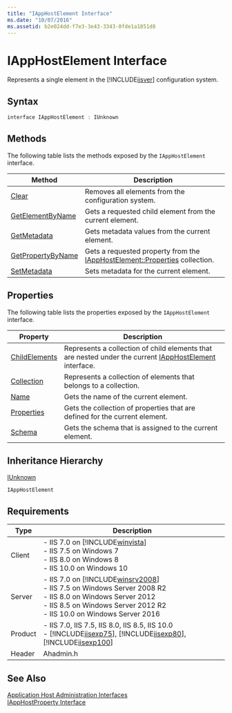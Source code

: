 ```yaml
---
title: "IAppHostElement Interface"
ms.date: "10/07/2016"
ms.assetid: b2e024dd-f7e3-3e43-3343-0fde1a1851d8
---
```

# IAppHostElement Interface
Represents a single element in the [!INCLUDE[iisver](../../wmi-provider/includes/iisver-md.md)] configuration system.  
  
## Syntax  
  
```cpp  
interface IAppHostElement : IUnknown  
```  
  
## Methods  
 The following table lists the methods exposed by the `IAppHostElement` interface.  
  
|Method|Description|  
|------------|-----------------|  
|[Clear](../../web-development-reference\native-code-api-reference/iapphostelement-clear-method.md)|Removes all elements from the configuration system.|  
|[GetElementByName](../../web-development-reference\native-code-api-reference/iapphostelement-getelementbyname-method.md)|Gets a requested child element from the current element.|  
|[GetMetadata](../../web-development-reference\native-code-api-reference/iapphostelement-getmetadata-method.md)|Gets metadata values from the current element.|  
|[GetPropertyByName](../../web-development-reference\native-code-api-reference/iapphostelement-getpropertybyname-method.md)|Gets a requested property from the [IAppHostElement::Properties](../../web-development-reference\native-code-api-reference/iapphostelement-properties-property.md) collection.|  
|[SetMetadata](../../web-development-reference\native-code-api-reference/iapphostelement-setmetadata-method.md)|Sets metadata for the current element.|  
  
## Properties  
 The following table lists the properties exposed by the `IAppHostElement` interface.  
  
|Property|Description|  
|--------------|-----------------|  
|[ChildElements](../../web-development-reference\native-code-api-reference/iapphostelement-childelements-property.md)|Represents a collection of child elements that are nested under the current [IAppHostElement](../../web-development-reference\native-code-api-reference/iapphostelement-interface.md) interface.|  
|[Collection](../../web-development-reference\native-code-api-reference/iapphostelement-collection-property.md)|Represents a collection of elements that belongs to a collection.|  
|[Name](../../web-development-reference\native-code-api-reference/iapphostelement-name-property.md)|Gets the name of the current element.|  
|[Properties](../../web-development-reference\native-code-api-reference/iapphostelement-properties-property.md)|Gets the collection of properties that are defined for the current element.|  
|[Schema](../../web-development-reference\native-code-api-reference/iapphostelement-schema-property.md)|Gets the schema that is assigned to the current element.|  
  
## Inheritance Hierarchy  
 [IUnknown](https://go.microsoft.com/fwlink/?LinkId=55951)  
  
 `IAppHostElement`  
  
## Requirements  
  
|Type|Description|  
|----------|-----------------|  
|Client|-   IIS 7.0 on [!INCLUDE[winvista](../../wmi-provider/includes/winvista-md.md)]<br />-   IIS 7.5 on Windows 7<br />-   IIS 8.0 on Windows 8<br />-   IIS 10.0 on Windows 10|  
|Server|-   IIS 7.0 on [!INCLUDE[winsrv2008](../../wmi-provider/includes/winsrv2008-md.md)]<br />-   IIS 7.5 on Windows Server 2008 R2<br />-   IIS 8.0 on Windows Server 2012<br />-   IIS 8.5 on Windows Server 2012 R2<br />-   IIS 10.0 on Windows Server 2016|  
|Product|-   IIS 7.0, IIS 7.5, IIS 8.0, IIS 8.5, IIS 10.0<br />-   [!INCLUDE[iisexp75](../../web-development-reference/native-code-api-reference/includes/iisexp75-md.md)], [!INCLUDE[iisexp80](../../web-development-reference/native-code-api-reference/includes/iisexp80-md.md)], [!INCLUDE[iisexp100](../../web-development-reference/native-code-api-reference/includes/iisexp100-md.md)]|  
|Header|Ahadmin.h|  
  
## See Also  
 [Application Host Administration Interfaces](../../web-development-reference\native-code-api-reference/application-host-administration-interfaces.md)   
 [IAppHostProperty Interface](../../web-development-reference\native-code-api-reference/iapphostproperty-interface.md)